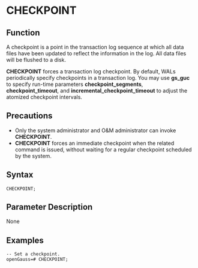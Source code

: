 # CHECKPOINT<a name="EN-US_TOPIC_0289900495"></a>

## Function<a name="en-us_topic_0283137558_en-us_topic_0237122089_en-us_topic_0059778147_s45168794daa74bc2a308ea3c943e0a93"></a>

A checkpoint is a point in the transaction log sequence at which all data files have been updated to reflect the information in the log. All data files will be flushed to a disk.

**CHECKPOINT**  forces a transaction log checkpoint. By default, WALs periodically specify checkpoints in a transaction log. You may use  **gs\_guc**  to specify run-time parameters  **checkpoint\_segments**,  **checkpoint\_timeout**, and  **incremental\_checkpoint\_timeout**  to adjust the atomized checkpoint intervals.

## Precautions<a name="en-us_topic_0283137558_en-us_topic_0237122089_en-us_topic_0059778147_s86cf086bf81043cba0f2133b169b333d"></a>

-   Only the system administrator and O&M administrator can invoke  **CHECKPOINT**.
-   **CHECKPOINT**  forces an immediate checkpoint when the related command is issued, without waiting for a regular checkpoint scheduled by the system.

## Syntax<a name="en-us_topic_0283137558_en-us_topic_0237122089_en-us_topic_0059778147_s9089f4a8029c4cdaaf4f52fc3153da03"></a>

```
CHECKPOINT;
```

## Parameter Description<a name="en-us_topic_0283137558_en-us_topic_0237122089_en-us_topic_0059778147_sf5626489e88940cda9697ac4b596920d"></a>

None

## Examples<a name="en-us_topic_0283137558_en-us_topic_0237122089_en-us_topic_0059778147_s09b9f59580a44f179986ca468bb6eb57"></a>

```
-- Set a checkpoint.
openGauss=# CHECKPOINT;
```


